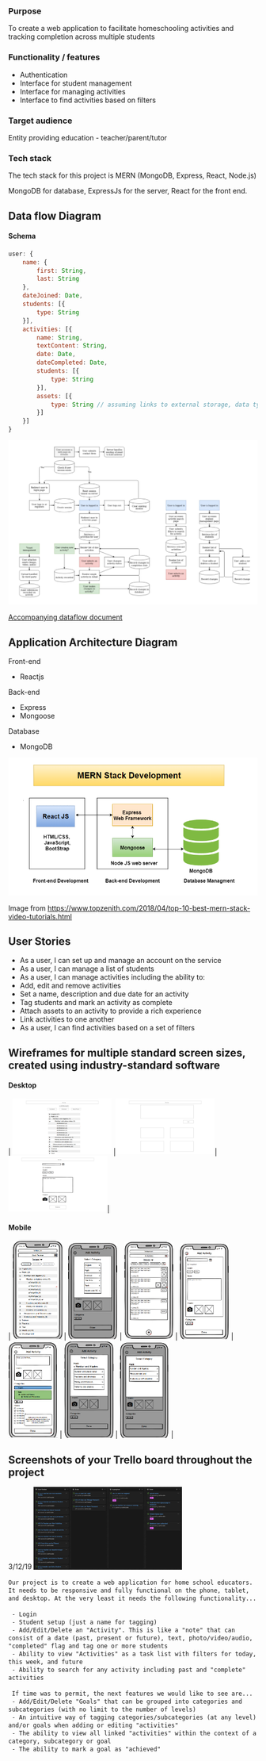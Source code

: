 ### Purpose

To create a web application to facilitate homeschooling activities and tracking completion across multiple students

### Functionality / features

* Authentication
* Interface for student management
* Interface for managing activities
* Interface to find activities based on filters

### Target audience

Entity providing education - teacher/parent/tutor

### Tech stack

The tech stack for this project is MERN (MongoDB, Express, React, Node.js)

MongoDB for database, ExpressJs for the server, React for the front end.

## Data flow Diagram

#### Schema

```javascript
user: {
    name: {
        first: String,
        last: String
    },
    dateJoined: Date,
    students: [{
        type: String
    }],
    activities: [{
        name: String,
        textContent: String,
        date: Date,
        dateCompleted: Date,
        students: [{
            type: String
        }],
        assets: [{
            type: String // assuming links to external storage, data type can change
        }]
    }]
}
```
<a href="./Docs/dataflow.jpg"><img src="./Docs/dataflow.jpg" width="600" /></a>

<a href="./Docs/dataflow.md">Accompanying dataflow document</a>

## Application Architecture Diagram

Front-end
* Reactjs

Back-end
* Express
* Mongoose

Database
* MongoDB

<img alt="mern" src="./Docs/mern stack development.png" />

Image from https://www.topzenith.com/2018/04/top-10-best-mern-stack-video-tutorials.html

## User Stories

* As a user, I can set up and manage an account on the service
* As a user, I can manage a list of students
* As a user, I can manage activities including the ability to:
 * Add, edit and remove activities
 * Set a name, description and due date for an activity
 * Tag students and mark an activity as complete
 * Attach assets to an activity to provide a rich experience
 * Link activities to one another
* As a user, I can find activities based on a set of filters

## Wireframes for multiple standard screen sizes, created using industry-standard software


#### Desktop
| <img src="./Docs/Mockups/Desktop/All Activitys.png" width="200" /> |<img src="./Docs/Mockups/Desktop/Main Page.png" width="200" />|<img src="./Docs/Mockups/Desktop/Mark as complete.png" width="200" />|

#### Mobile
| <img src="./Docs/Mockups/78096386_792711084509630_2010875444282261504_n.png" width="100" />
 | <img src="./Docs/Mockups/78247378_2409140202736747_5168204095114182656_n.png" width="100" />
 | <img src="./Docs/Mockups/78294394_441256313251495_5784109861423808512_n.png" width="100" />
 | <img src="./Docs/Mockups/78296387_422105271816132_7116791862085550080_n.png" width="100" />
 | <img src="./Docs/Mockups/78599042_1825698227567410_6403373772467863552_n.png" width="100" />
 | <img src="./Docs/Mockups/78815902_2511913082393794_249607972936744960_n.png" width="100" />
 | <img src="./Docs/Mockups/78903307_1411215442379506_7645052421219024896_n.png" width="100" /> |


## Screenshots of your Trello board throughout the project

3/12/19
<img src="./Docs/Screen Shot 2019-12-04 at 9.46.36 am.png" width="300" />




```text
Our project is to create a web application for home school educators. It needs to be responsive and fully functional on the phone, tablet, and desktop. At the very least it needs the following functionality...

 - Login
 - Student setup (just a name for tagging)
 - Add/Edit/Delete an "Activity". This is like a "note" that can consist of a date (past, present or future), text, photo/video/audio, "completed" flag and tag one or more students
 - Ability to view "Activities" as a task list with filters for today, this week, and future
 - Ability to search for any activity including past and "complete" activities

 If time was to permit, the next features we would like to see are...
 - Add/Edit/Delete "Goals" that can be grouped into categories and subcategories (with no limit to the number of levels)
 - An intuitive way of tagging categories/subcategories (at any level) and/or goals when adding or editing "activities"
 - The ability to view all linked "activities" within the context of a category, subcategory or goal
 - The ability to mark a goal as "achieved"
```
